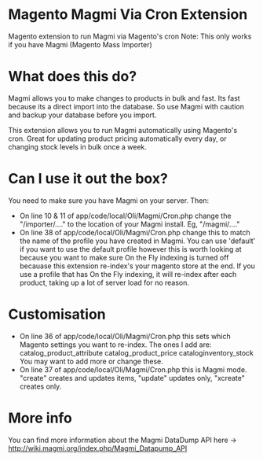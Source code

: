 # Magento Magmi Via Cron Extension
Magento extension to run Magmi via Magento's cron
Note: This only works if you have Magmi (Magento Mass Importer)

# What does this do?
Magmi allows you to make changes to products in bulk and fast. Its fast because its a direct import into the database. So use Magmi with caution and backup your database before you import.

This extension allows you to run Magmi automatically using Magento's cron. Great for updating product pricing automatically every day, or changing stock levels in bulk once a week.

# Can I use it out the box? 
You need to make sure you have Magmi on your server.
Then:
- On line 10 & 11 of app/code/local/Oli/Magmi/Cron.php change the "/importer/...." to the location of your Magmi install. Eg, "/magmi/...."
- On line 38 of app/code/local/Oli/Magmi/Cron.php change this to match the name of the profile you have created in Magmi. You can use 'default' if you want to use the default profile however this is worth looking at because you want to make sure On the Fly indexing is turned off becauase this extension re-index's your magento store at the end. If you use a profile that has On the Fly indexing, it will re-index after each product, taking up a lot of server load for no reason. 

# Customisation
- On line 36 of app/code/local/Oli/Magmi/Cron.php this sets which Magento settings you want to re-index. The ones I add are:
 catalog_product_attribute
 catalog_product_price
 cataloginventory_stock
 You may want to add more or change these.
- On line 37 of app/code/local/Oli/Magmi/Cron.php this is Magmi mode. "create" creates and updates items, "update" updates only, "xcreate" creates only.

# More info
You can find more information about the Magmi DataDump API here -> http://wiki.magmi.org/index.php/Magmi_Datapump_API
